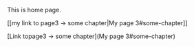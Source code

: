 This is home page.

[[my link to page3 -> some chapter|My page 3#some-chapter]]


[Link topage3 -> some chapter](My page 3#some-chapter)
